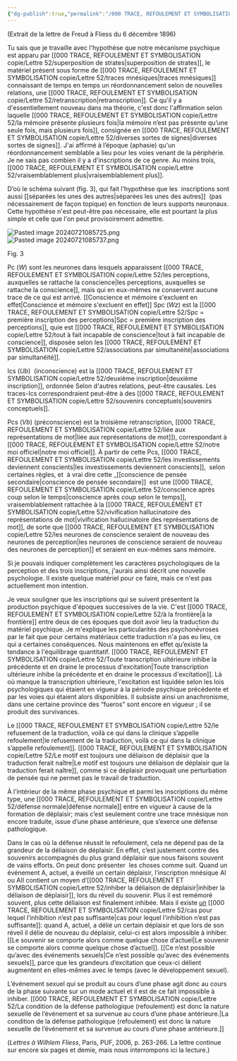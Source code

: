 ```yaml
---
{"dg-publish":true,"permalink":"/000 TRACE, REFOULEMENT ET SYMBOLISATION copie/Lettre 52/-EXTRAIT DE LA \"LETTRE 52\"/","created":"2024-07-20T09:12:54.704-04:00","updated":"2025-08-21T15:35:30.460-04:00"}
---
```



 (Extrait de la lettre de Freud à Fliess du 6 décembre 1896)

Tu sais que je travaille avec l'hypothèse que notre mécanisme psychique est apparu par [[000 TRACE, REFOULEMENT ET SYMBOLISATION copie/Lettre 52/superposition de strates\|superposition de strates]], le matériel présent sous forme de [[000 TRACE, REFOULEMENT ET SYMBOLISATION copie/Lettre 52/traces mnésiques\|traces mnésiques]] connaissant de temps en temps un réordonnancement selon de nouvelles relations, une [[000 TRACE, REFOULEMENT ET SYMBOLISATION copie/Lettre 52/retranscription\|retranscription]]. Ce qu'il y a d'essentiellement nouveau dans ma théorie, c'est donc l'affirmation selon laquelle [[000 TRACE, REFOULEMENT ET SYMBOLISATION copie/Lettre 52/la mémoire  présente plusieurs fois\|la mémoire n’est pas présente qu’une seule fois, mais plusieurs fois]], consignée en [[000 TRACE, REFOULEMENT ET SYMBOLISATION copie/Lettre 52/diverses sortes de signes\|diverses sortes de signes]]. J'ai affirmé à l’époque (aphasie) qu'un réordonnancement semblable a lieu pour les voies venant de la périphérie. Je ne sais pas combien il y a d'inscriptions de ce genre. Au moins trois, [[000 TRACE, REFOULEMENT ET SYMBOLISATION copie/Lettre 52/vraisemblablement plus\|vraisemblablement plus]].

D’où le schéma suivant (fig. 3), qui fait l'hypothèse que les  inscriptions sont aussi [[séparées les unes des autres\|séparées les unes des autres]]  (pas nécessairement de façon topique) en fonction de leurs supports neuronaux. Cette hypothèse n'est peut-être pas nécessaire, elle est pourtant la plus simple et celle que l'on peut provisoirement admettre.

![Pasted image 20240721085725.png](/img/user/000%20TRACE,%20REFOULEMENT%20ET%20SYMBOLISATION%20copie/Lettre%2052/Pasted%20image%2020240721085725.png)  
![Pasted image 20240721085737.png](/img/user/000%20TRACE,%20REFOULEMENT%20ET%20SYMBOLISATION%20copie/Lettre%2052/Pasted%20image%2020240721085737.png)

Fig. 3

Pc (_W_) sont les neurones dans lesquels apparaissent [[000 TRACE, REFOULEMENT ET SYMBOLISATION copie/Lettre 52/les perceptions, auxquelles se rattache la conscience\|les perceptions, auxquelles se rattache la conscience]], mais qui en eux-mêmes ne conservent aucune trace de ce qui est arrivé. [[Conscience et mémoire s'excluent en effet\|Conscience et mémoire s'excluent en effet]]
Spc (_Wz_) est la [[000 TRACE, REFOULEMENT ET SYMBOLISATION copie/Lettre 52/Spc = première inscription des perceptions\|Spc = première inscription des perceptions]], quie est [[000 TRACE, REFOULEMENT ET SYMBOLISATION copie/Lettre 52/tout à fait incapable de conscience\|tout à fait incapable de conscience]], disposée selon les [[000 TRACE, REFOULEMENT ET SYMBOLISATION copie/Lettre 52/associations par simultanéité\|associations par simultanéité]]. 

Ics (_Ub_)  (inconscience) est la [[000 TRACE, REFOULEMENT ET SYMBOLISATION copie/Lettre 52/deuxième inscription\|deuxième inscription]], ordonnée Selon d'autres relations, peut-être causales. Les traces-Ics correspondraient peut-être à des [[000 TRACE, REFOULEMENT ET SYMBOLISATION copie/Lettre 52/souvenirs conceptuels\|souvenirs conceptuels]].

Pcs (_Vb_) (préconscience) est la troisième retranscription, [[000 TRACE, REFOULEMENT ET SYMBOLISATION copie/Lettre 52/liée aux représentations de mot\|liée aux représentations de mot]]), correspondant à [[000 TRACE, REFOULEMENT ET SYMBOLISATION copie/Lettre 52/notre moi officiel\|notre moi officiel]]. À partir de cette Pcs, [[000 TRACE, REFOULEMENT ET SYMBOLISATION copie/Lettre 52/les investissements deviennent conscients\|les investissements deviennent conscients]],  selon certaines règles, et  à vrai dire cette _[[conscience de pensée secondaire\|conscience de pensée secondaire]]  est une [[000 TRACE, REFOULEMENT ET SYMBOLISATION copie/Lettre 52/conscience après coup selon le temps\|conscience après coup selon le temps]], vraisemblablement rattachée à la [[000 TRACE, REFOULEMENT ET SYMBOLISATION copie/Lettre 52/vivification hallucinatoire des représentations de mot\|vivification hallucinatoire des représentations de mot]], de sorte que [[000 TRACE, REFOULEMENT ET SYMBOLISATION copie/Lettre 52/les neurones de conscience seraient de nouveau des neurones de perception\|les neurones de conscience seraient de nouveau des neurones de perception]] et seraient en eux-mêmes sans mémoire.

Si je pouvais indiquer complètement les caractères psychologiques de la perception et des trois inscriptions, j'aurais ainsi décrit une nouvelle psychologie. Il existe quelque matériel pour ce faire, mais ce n'est pas actuellement mon intention.

Je veux souligner que les inscriptions qui se suivent présentent la production psychique d'époques successives de la vie. C'est [[000 TRACE, REFOULEMENT ET SYMBOLISATION copie/Lettre 52/à la frontière\|à la frontière]] entre deux de ces époques que doit avoir lieu la traduction du matériel psychique. Je m'explique les particularités des psychoné́vroses par le fait que pour certains matériaux cette traduction n'a pas eu lieu, ce qui a certaines conséquences. Nous maintenons en effet qu’existe la tendance à l'équilibrage quantitatif. [[000 TRACE, REFOULEMENT ET SYMBOLISATION copie/Lettre 52/Toute transcription ultérieure inhibe la précédente et en draine le processus d'excitation\|Toute transcription ultérieure inhibe la précédente et en draine le processus d'excitation]]. Là où manque la transcription ultérieure, l'excitation est liquidée selon les lois psychologiques qui étaient en vigueur à la période psychique précédente et par les voies qui étaient alors disponibles. Il subsiste ainsi un anachronisme, dans une certaine province des “fueros” sont encore en vigueur ; il se produit des survivances.

Le [[000 TRACE, REFOULEMENT ET SYMBOLISATION copie/Lettre 52/le refusement de la traduction, voilà ce qui dans la clinique s’appelle refoulement\|le refusement de la traduction, voilà ce qui dans la clinique s’appelle refoulement]]. [[000 TRACE, REFOULEMENT ET SYMBOLISATION copie/Lettre 52/Le motif est toujours une déliaison de déplaisir que la traduction ferait naître\|Le motif est toujours une déliaison de déplaisir que la traduction ferait naître]], comme si ce déplaisir provoquait une perturbation de pensée qui ne permet pas le travail de traduction.

À l’intérieur de la même phase psychique et parmi les inscriptions du même type, une [[000 TRACE, REFOULEMENT ET SYMBOLISATION copie/Lettre 52/défense normale\|défense normale]] entre en vigueur à cause de la formation de déplaisir; mais c’est seulement contre une trace mnésique non encore traduite, issue d’une phase antérieure, que s’exerce une défense pathologique.

Dans le cas où la défense réussit le refoulement, cela ne dépend pas de la grandeur de la déliaison de déplaisir. En effet, c’est justement contre des souvenirs accompagnés du plus grand déplaisir que nous faisons souvent de vains efforts. On peut donc présenter  les choses comme suit. Quand un événement A, actuel, a éveillé un certain déplaisir, l’inscription mnésique AI ou AII contient un moyen d’[[000 TRACE, REFOULEMENT ET SYMBOLISATION copie/Lettre 52/inhiber la déliaison de déplaisir\|inhiber la déliaison de déplaisir]], lors du réveil du souvenir. Plus il est remémoré souvent, plus cette déliaison est finalement inhibée. Mais il existe _[un](brain://4LlZkB4-B0GZzxb6gmJ-vw/UnCasPourLequelLinhibitionNestPasSuffisante)_ [[000 TRACE, REFOULEMENT ET SYMBOLISATION copie/Lettre 52/cas pour lequel l’inhibition n’est pas suffisante\|cas pour lequel l’inhibition n’est pas suffisante]]: quand A, actuel, a délié un certain déplaisir et que lors de son réveil il délie de nouveau du déplaisir, celui-ci est alors impossible à inhiber. [[Le souvenir se comporte alors comme quelque chose d’actuel\|Le souvenir se comporte alors comme quelque chose d’actuel]]. [[Ce     n’est possible qu’avec des événements sexuels\|Ce     n’est possible qu’avec des événements sexuels]], parce que les grandeurs d’excitation que ceux-ci délient augmentent en elles-mêmes avec le temps (avec le développement sexuel).

L’événement sexuel qui se produit au cours d’une phase agit donc au cours de la phase suivante sur un mode actuel et il est de ce fait impossible à inhiber. [[000 TRACE, REFOULEMENT ET SYMBOLISATION copie/Lettre 52/La condition de la défense pathologique (refoulement) est donc la nature sexuelle de l’événement et sa survenue au cours d’une phase antérieure.\|La condition de la défense pathologique (refoulement) est donc la nature sexuelle de l’événement et sa survenue au cours d’une phase antérieure.]]

(_Lettres à Wilhlem Fliess_, Paris, PUF, 2006, p. 263-266. La lettre continue sur encore six pages et demie, mais nous interrompons ici la lecture.)